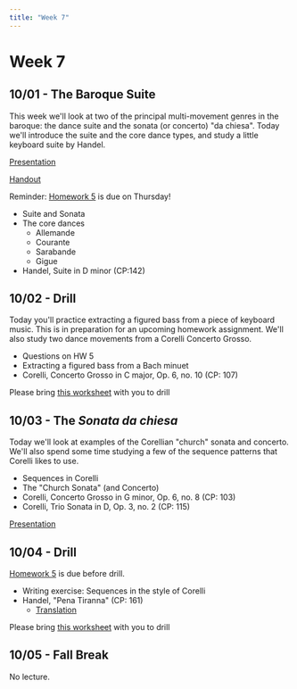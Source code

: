 ```yaml
---
title: "Week 7"
---
```


# Week 7

## 10/01 - The Baroque Suite

This week we'll look at two of the principal multi-movement genres in the
baroque: the dance suite and the sonata (or concerto) "da chiesa". Today
we'll introduce the suite and the core dance types, and study a little
keyboard suite by Handel.

[Presentation](dance-suite-presentation.pdf)

[Handout](dance-suites.pdf)

Reminder: [Homework 5](HW-5.pdf) is due on Thursday!

* Suite and Sonata
* The core dances
  * Allemande
  * Courante
  * Sarabande
  * Gigue
* Handel, Suite in D minor (CP:142)

## 10/02 - Drill

Today you'll practice extracting a figured bass from a piece of keyboard music.
This is in preparation for an upcoming homework assignment.  We'll also study
two dance movements from a Corelli Concerto Grosso.

* Questions on HW 5
* Extracting a figured bass from a Bach minuet
* Corelli, Concerto Grosso in C major, Op. 6, no. 10 (CP: 107)

Please bring [this worksheet](worksheet-bach-minuet.pdf) with you to drill

## 10/03 - The _Sonata da chiesa_

Today we'll look at examples of the Corellian "church" sonata and concerto.
We'll also spend some time studying a few of the sequence patterns that Corelli
likes to use.

* Sequences in Corelli
* The "Church Sonata" (and Concerto)
* Corelli, Concerto Grosso in G minor, Op. 6, no. 8 (CP: 103)
* Corelli, Trio Sonata in D, Op. 3, no. 2 (CP: 115)

[Presentation](https://docs.google.com/presentation/d/10BxI4y9GoE0MAyx-DfPH83dJtyN2EKABRq_DvYli2gw/edit?usp=sharing)

## 10/04 - Drill

[Homework 5](HW-5.pdf) is due before drill.

* Writing exercise: Sequences in the style of Corelli
* Handel, "Pena Tiranna" (CP: 161)
  * [Translation](/translations/pena-tiranna.html)

Please bring [this worksheet](worksheet-corelli-sequences.pdf) with you to drill

## 10/05 - Fall Break

No lecture.
